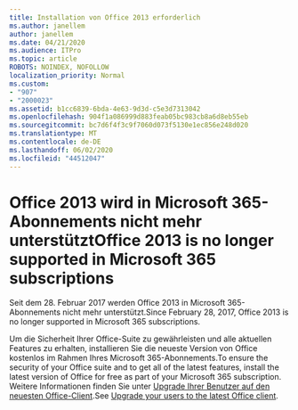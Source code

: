 ```yaml
---
title: Installation von Office 2013 erforderlich
ms.author: janellem
author: janellem
ms.date: 04/21/2020
ms.audience: ITPro
ms.topic: article
ROBOTS: NOINDEX, NOFOLLOW
localization_priority: Normal
ms.custom:
- "907"
- "2000023"
ms.assetid: b1cc6839-6bda-4e63-9d3d-c5e3d7313042
ms.openlocfilehash: 904f1a086999d883feab05bc983cb8a6d8eb55eb
ms.sourcegitcommit: bc7d6f4f3c9f7060d073f5130e1ec856e248d020
ms.translationtype: MT
ms.contentlocale: de-DE
ms.lasthandoff: 06/02/2020
ms.locfileid: "44512047"
---
```

# <a name="office-2013-is-no-longer-supported-in-microsoft-365-subscriptions"></a><span data-ttu-id="12dcb-102">Office 2013 wird in Microsoft 365-Abonnements nicht mehr unterstützt</span><span class="sxs-lookup"><span data-stu-id="12dcb-102">Office 2013 is no longer supported in Microsoft 365 subscriptions</span></span>

<span data-ttu-id="12dcb-103">Seit dem 28. Februar 2017 werden Office 2013 in Microsoft 365-Abonnements nicht mehr unterstützt.</span><span class="sxs-lookup"><span data-stu-id="12dcb-103">Since February 28, 2017, Office 2013 is no longer supported in Microsoft 365 subscriptions.</span></span>
  
<span data-ttu-id="12dcb-104">Um die Sicherheit Ihrer Office-Suite zu gewährleisten und alle aktuellen Features zu erhalten, installieren Sie die neueste Version von Office kostenlos im Rahmen Ihres Microsoft 365-Abonnements.</span><span class="sxs-lookup"><span data-stu-id="12dcb-104">To ensure the security of your Office suite and to get all of the latest features, install the latest version of Office for free as part of your Microsoft 365 subscription.</span></span> <span data-ttu-id="12dcb-105">Weitere Informationen finden Sie unter [Upgrade Ihrer Benutzer auf den neuesten Office-Client](https://docs.microsoft.com/microsoft-365/admin/setup/upgrade-users-to-latest-office-client).</span><span class="sxs-lookup"><span data-stu-id="12dcb-105">See [Upgrade your users to the latest Office client](https://docs.microsoft.com/microsoft-365/admin/setup/upgrade-users-to-latest-office-client).</span></span>
  